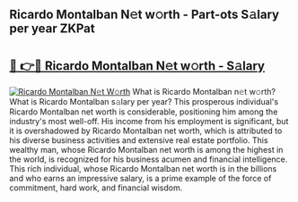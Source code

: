 ## Ricardo Montalban N𝚎t w𝚘rth - Part-ots S𝚊lary per year ZKPat

# <h2><a href="http://gc597xf.nevu.top/?p=Ricardo+Montalban">🔗 👉🔴 Ricardo Montalban N𝚎t w𝚘rth - S𝚊lary</a></h2>

[![Ricardo Montalban N𝚎t W𝚘rth](https://i.imgur.com/Oavwk0R.jpeg)](http://gc597xf.nevu.top/?p=Ricardo+Montalban)
What is Ricardo Montalban n𝚎t w𝚘rth? What is Ricardo Montalban s𝚊lary per year?
This prosperous individual's Ricardo Montalban net worth is considerable, positioning him among the industry's most well-off. His income from his employment is significant, but it is overshadowed by Ricardo Montalban net worth, which is attributed to his diverse business activities and extensive real estate portfolio. This wealthy man, whose Ricardo Montalban net worth is among the highest in the world, is recognized for his business acumen and financial intelligence. This rich individual, whose Ricardo Montalban net worth is in the billions and who earns an impressive salary, is a prime example of the force of commitment, hard work, and financial wisdom.
